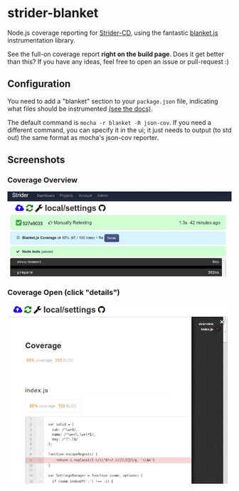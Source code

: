 # strider-blanket

Node.js coverage reporting for [Strider-CD](https://github.com/Strider-CD/strider), using the fantastic [blanket.js](http://blanketjs.org/) instrumentation library.

See the full-on coverage report **right on the build page**. Does it get better than this? If you have any ideas, feel free to open an issue or pull-request :)

## Configuration
You need to add a "blanket" section to your `package.json` file, indicating what files should be instrumented [(see the docs)](https://github.com/alex-seville/blanket/blob/master/docs/getting_started_node.md).

The default command is `mocha -r blanket -R json-cov`. If you need a different command, you can specify it in the ui; it just needs to output (to std out) the same format as mocha's json-cov reporter.

## Screenshots

### Coverage Overview

![coverage overview](https://github.com/Strider-CD/strider-blanket/blob/master/docs/coverage-overview.png?raw=true)

### Coverage Open (click "details")

![coverage open](https://github.com/Strider-CD/strider-blanket/blob/master/docs/coverage-open.png?raw=true)
